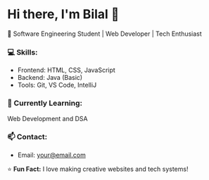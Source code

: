 # Hi there, I'm Bilal 👋  
🚀 Software Engineering Student | Web Developer | Tech Enthusiast  

### 💻 Skills:
- Frontend: HTML, CSS, JavaScript  
- Backend: Java (Basic)
- Tools: Git, VS Code, IntelliJ  

### 🌱 Currently Learning:
Web Development and DSA

### 📫 Contact:
- Email: your@email.com

⭐ **Fun Fact:** I love making creative websites and tech systems!
